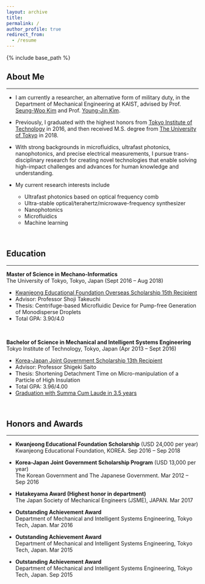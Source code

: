```yaml
---
layout: archive
title:
permalink: /
author_profile: true
redirect_from:
  - /resume
---
```


{% include base_path %}

## About Me
------
* I am currently a researcher, an alternative form of military duty, in the Department of Mechanical Engineering at KAIST, advised by Prof. [Seung-Woo Kim](https://scholar.google.co.jp/citations?user=wHt0GtQAAAAJ&hl=en&oi=ao) and Prof. [Young-Jin Kim](https://scholar.google.co.jp/citations?user=DqkYhz4AAAAJ&hl=en&oi=ao).<br>

* Previously, I graduated with the highest honors from [Tokyo Institute of Technology](https://www.titech.ac.jp/english) in 2016, and then received M.S. degree from [The University of Tokyo](https://www.u-tokyo.ac.jp/en/index.html) in 2018.<br>

* With strong backgrounds in microfluidics, ultrafast photonics, nanophotonics, and precise electrical measurements, I pursue trans-disciplinary research for creating novel technologies that enable solving high-impact challenges and advances for human knowledge and understanding.

* My current research interests include
  * Ultrafast photonics based on optical frequency comb
  * Ultra-stable optical/terahertz/microwave-frequency synthesizer
  * Nanophotonics
  * Microfluidics
  * Machine learning

<br>

## Education
------
**Master of Science in Mechano-Informatics** <br>
The University of Tokyo, Tokyo, Japan (Sept 2016 – Aug 2018)
* <u>Kwanjeong Educational Foundation Overseas Scholarship 15th Recipient</u>
* Advisor: Professor Shoji Takeuchi
* Thesis: Centrifuge-based Microfluidic Device for Pump-free Generation of Monodisperse Droplets
* Total GPA: 3.90/4.0


<br>

**Bachelor of Science in Mechanical and Intelligent Systems Engineering** <br>
Tokyo Institute of Technology, Tokyo, Japan (Apr 2013 – Sept 2016)
* <u>Korea-Japan Joint Government Scholarship 13th Recipient</u>
* Advisor: Professor Shigeki Saito
* Thesis: Shortening Detachment Time on Micro-manipulation of a Particle of High Insulation
* Total GPA: 3.96/4.00
* <u>Graduation with Summa Cum Laude in 3.5 years</u>


<br>

## Honors and Awards
------
* **Kwanjeong Educational Foundation Scholarship** (USD 24,000 per year)<br>
  Kwanjeong Educational Foundation, KOREA. Sep 2016 – Sep 2018

* **Korea-Japan Joint Government Scholarship Program** (USD 13,000 per year)<br> 
  The Korean Government and The Japanese Government. Mar 2012 – Sep 2016

* **Hatakeyama Award (Highest honor in department)**<br>
  The Japan Society of Mechanical Engineers (JSME), JAPAN. Mar 2017

* **Outstanding Achievement Award**<br>
  Department of Mechanical and Intelligent Systems Engineering, Tokyo Tech, Japan. Mar 2016

* **Outstanding Achievement Award**<br>
  Department of Mechanical and Intelligent Systems Engineering, Tokyo Tech, Japan. Mar 2015

* **Outstanding Achievement Award**<br>
  Department of Mechanical and Intelligent Systems Engineering, Tokyo Tech, Japan. Sep 2015

